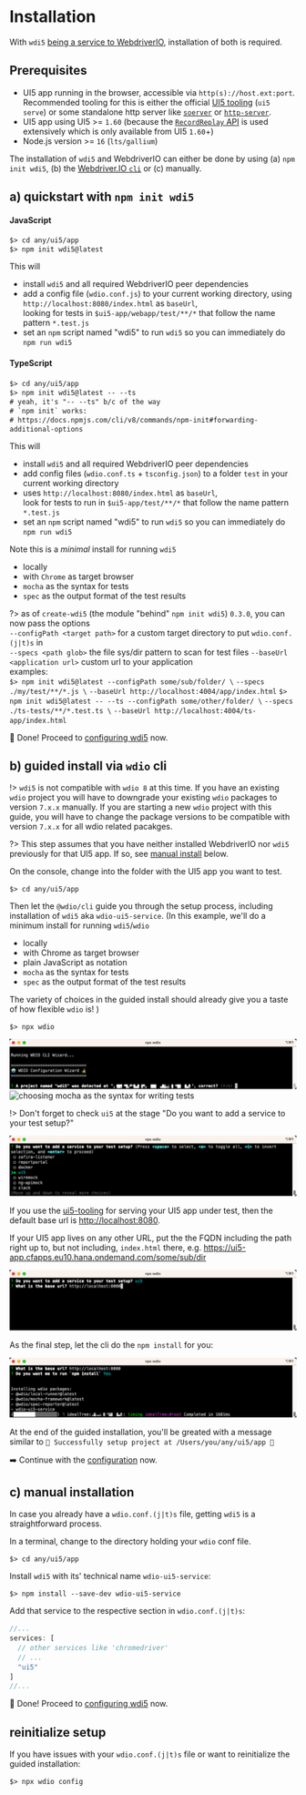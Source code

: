 # Installation

With `wdi5` [being a service to WebdriverIO](https://webdriver.io/docs/wdio-ui5-service), installation of both is required.

## Prerequisites

- UI5 app running in the browser, accessible via `http(s)://host.ext:port`.
  Recommended tooling for this is either the official [UI5 tooling](https://github.com/SAP/ui5-tooling) (`ui5 serve`) or some standalone http server like [`soerver`](https://github.com/vobu/soerver) or [`http-server`](https://www.npmjs.com/package/http-server).
- UI5 app using UI5 >= `1.60` (because the [`RecordReplay` API](https://ui5.sap.com/sdk/#/api/sap.ui.test.RecordReplay) is used extensively which is only available from UI5 `1.60`+)
- Node.js version >= `16` (`lts/gallium`)

The installation of `wdi5` and WebdriverIO can either be done by using (a) `npm init wdi5`, (b) the [Webdriver.IO `cli`](https://webdriver.io/docs/gettingstarted.html) or (c) manually.

## a) quickstart with `npm init wdi5`

<!-- tabs:start -->

#### **JavaScript**

```shell
$> cd any/ui5/app
$> npm init wdi5@latest
```

This will

- install `wdi5` and all required WebdriverIO peer dependencies
- add a config file (`wdio.conf.js`) to your current working directory,
  using `http://localhost:8080/index.html` as `baseUrl`,  
  looking for tests in `$ui5-app/webapp/test/**/*`
  that follow the name pattern `*.test.js`
- set an `npm` script named "wdi5" to run `wdi5`
  so you can immediately do `npm run wdi5`

#### **TypeScript**

```shell
$> cd any/ui5/app
$> npm init wdi5@latest -- --ts
# yeah, it's "-- --ts" b/c of the way
# `npm init` works:
# https://docs.npmjs.com/cli/v8/commands/npm-init#forwarding-additional-options
```

This will

- install `wdi5` and all required WebdriverIO peer dependencies
- add config files (`wdio.conf.ts` + `tsconfig.json`) to a folder `test` in your current working directory
- uses `http://localhost:8080/index.html` as `baseUrl`,  
  look for tests to run in `$ui5-app/test/**/*`
  that follow the name pattern `*.test.js`
- set an `npm` script named "wdi5" to run `wdi5`
so you can immediately do `npm run wdi5`
<!-- tabs:end -->

Note this is a _minimal_ install for running `wdi5`

- locally
- with `Chrome` as target browser
- `mocha` as the syntax for tests
- `spec` as the output format of the test results

?> as of `create-wdi5` (the module "behind" `npm init wdi5`) `0.3.0`, you can now pass the options  
`--configPath <target path>` for a custom target directory to put `wdio.conf.(j|t)s` in  
`--specs <path glob>` the file sys/dir pattern to scan for test files
`--baseUrl <application url>` custom url to your application  
examples:  
`$> npm init wdi5@latest --configPath some/sub/folder/ \`
`--specs ./my/test/**/*.js \`
`--baseUrl http://localhost:4004/app/index.html`
`$> npm init wdi5@latest -- --ts --configPath some/other/folder/ \`
`--specs ./ts-tests/**/*.test.ts \`
`--baseUrl http://localhost:4004/ts-app/index.html`

:tada: Done! Proceed to [configuring wdi5](configuration) now.

## b) guided install via `wdio` cli

!> `wdi5` is not compatible with `wdio 8` at this time. If you have an existing `wdio` project you will have to downgrade your existing `wdio` packages to version `7.x.x` manually. If you are starting a new `wdio` project with this guide, you will have to change the package versions to be compatible with version `7.x.x` for all wdio related pacakges.

?> This step assumes that you have neither installed WebdriverIO nor `wdi5` previously for that UI5 app. If so, see [manual install](#manual-installation) below.

On the console, change into the folder with the UI5 app you want to test.

```shell
$> cd any/ui5/app
```

Then let the `@wdio/cli` guide you through the setup process, including installation of `wdi5` aka `wdio-ui5-service`.
(In this example, we'll do a minimum install for running `wdi5`/`wdio`

- locally
- with Chrome as target browser
- plain JavaScript as notation
- `mocha` as the syntax for tests
- `spec` as the output format of the test results

The variety of choices in the guided install should already give you a taste of how flexible `wdio` is!
)

```shell
$> npx wdio
```

![start of the wdi5/wdio installation process](./img/01_installation.png)
![choosing mocha as the syntax for writing tests](./img/03_installation.png)

!> Don't forget to check `ui5` at the stage "Do you want to add a service to your test setup?"

![toogle "ui5" for installing wdi5/wdio-ui5-service](./img/05_installation.png)

If you use the [ui5-tooling](https://sap.github.io/ui5-tooling/) for serving your UI5 app under test, then the default base url is <http://localhost:8080>.

If your UI5 app lives on any other URL, put the the FQDN including the path right up to, but not including, `index.html` there, e.g. <https://ui5-app.cfapps.eu10.hana.ondemand.com/some/sub/dir>

![base url of the ui5 app we want to test](./img/07_installation.png)

As the final step, let the cli do the `npm install` for you:

![end of the setup process does an "npm install"](./img/09_installation.png)

At the end of the guided installation, you'll be greated with a message similar to
`🤖 Successfully setup project at /Users/you/any/ui5/app 🎉`

:arrow_right: Continue with the [configuration](configuration) now.

## c) manual installation

In case you already have a `wdio.conf.(j|t)s` file, getting `wdi5` is a straightforward process.

In a terminal, change to the directory holding your `wdio` conf file.

```shell
$> cd any/ui5/app
```

Install `wdi5` with its' technical name `wdio-ui5-service`:

```shell
$> npm install --save-dev wdio-ui5-service
```

Add that service to the respective section in `wdio.conf.(j|t)s`:

```javascript
//...
services: [
  // other services like 'chromedriver'
  // ...
  "ui5"
]
//...
```

:tada: Done! Proceed to [configuring wdi5](configuration) now.

## reinitialize setup

If you have issues with your `wdio.conf.(j|t)s` file or want to reinitialize the guided installation:

```shell
$> npx wdio config
```
